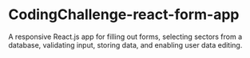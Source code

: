 # CodingChallenge-react-form-app
A responsive React.js app for filling out forms, selecting sectors from a database, validating input, storing data, and enabling user data editing.
